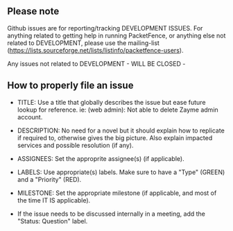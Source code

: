 Please note
-----------
Github issues are for reporting/tracking DEVELOPMENT ISSUES. For anything related to getting help in running PacketFence, or anything else not related to DEVELOPMENT, please use the mailing-list (https://lists.sourceforge.net/lists/listinfo/packetfence-users).

Any issues not related to DEVELOPMENT - WILL BE CLOSED -

How to properly file an issue
-----------------------------
* TITLE: Use a title that globally describes the issue but ease future lookup for reference. ie: (web admin): Not able to delete Zayme admin account.
* DESCRIPTION: No need for a novel but it should explain how to replicate if required to, otherwise gives the big picture. Also explain impacted services and possible resolution (if any).
* ASSIGNEES: Set the approprite assignee(s) (if applicable).
* LABELS: Use appropriate(s) labels. Make sure to have a "Type" (GREEN) and a "Priority" (RED).
* MILESTONE: Set the appropriate milestone (if applicable, and most of the time IT IS applicable).

* If the issue needs to be discussed internally in a meeting, add the "Status: Question" label.
